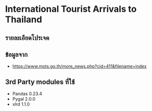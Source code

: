 #  International Tourist Arrivals to Thailand
## รายละเอียดโปรเจค

## ข้อมูลจาก
  - https://www.mots.go.th/more_news.php?cid=411&filename=index
## 3rd Party modules ที่ใช้
  - Pandas 0.23.4 
  - Pygal 2.0.0
  - xlrd 1.1.0
